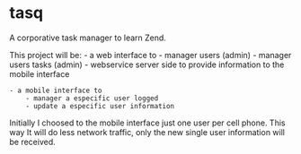 tasq
====

A corporative task manager to learn Zend.

This project will be:
	- a web interface to
		- manager users (admin)
		- manager users tasks (admin)
		- webservice server side to provide information to the mobile interface

	- a mobile interface to
		- manager a especific user logged
		- update a especific user information
			

Initially I choosed to the mobile interface just one user per cell phone. 
This way It will do less network traffic, only the new single user information will be received.
